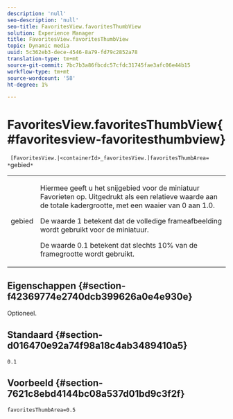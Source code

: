 ```yaml
---
description: 'null'
seo-description: 'null'
seo-title: FavoritesView.favoritesThumbView
solution: Experience Manager
title: FavoritesView.favoritesThumbView
topic: Dynamic media
uuid: 5c362eb3-dece-4546-8a79-fd79c2852a78
translation-type: tm+mt
source-git-commit: 7bc7b3a86fbcdc57cfdc31745fae3afc06e44b15
workflow-type: tm+mt
source-wordcount: '58'
ht-degree: 1%

---
```



# FavoritesView.favoritesThumbView{#favoritesview-favoritesthumbview}

` [FavoritesView.|<containerId>_favoritesView.]favoritesThumbArea= *`gebied`*`

<table id="table_2B109D2F91E64B5382B31921C3780FA5"> 
 <tbody> 
  <tr> 
   <td colname="col1"> <p><span class="codeph"><span class="varname"> gebied</span></span> </p> </td> 
   <td colname="col2"> <p> Hiermee geeft u het snijgebied voor de miniatuur Favorieten op. Uitgedrukt als een relatieve waarde aan de totale kadergrootte, met een waaier van <span class="codeph"> 0</span> aan <span class="codeph"> 1.0</span>. </p> <p>De waarde <span class="codeph"> 1</span> betekent dat de volledige frameafbeelding wordt gebruikt voor de miniatuur. </p> <p>De waarde <span class="codeph"> 0.1</span> betekent dat slechts 10% van de framegrootte wordt gebruikt. </p> </td> 
  </tr> 
 </tbody> 
</table>

## Eigenschappen {#section-f42369774e2740dcb399626a0e4e930e}

Optioneel.

## Standaard {#section-d016470e92a74f98a18c4ab3489410a5}

`0.1`

## Voorbeeld {#section-7621c8ebd4144bc08a537d01bd9c3f2f}

`favoritesThumbArea=0.5`
